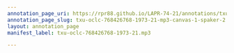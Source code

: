 ```yaml
---
annotation_page_uri: https://rpr88.github.io/LAPR-74-21/annotations/txu-oclc-768426768-1973-21-mp3-canvas-1-spaker-2.json
annotation_page_slug: txu-oclc-768426768-1973-21-mp3-canvas-1-spaker-2
layout: annotation_page
manifest_label: txu-oclc-768426768-1973-21.mp3

---
```

